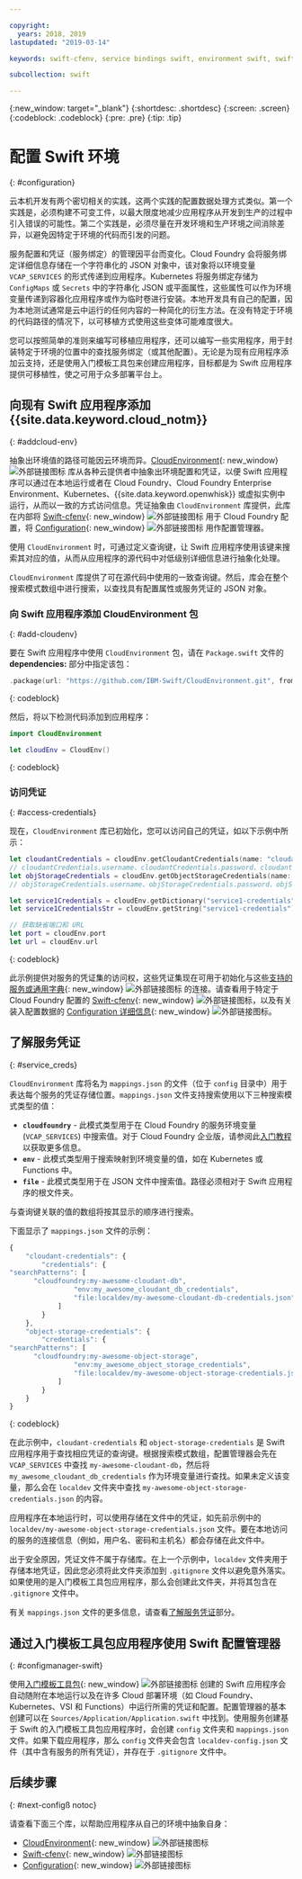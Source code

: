 ```yaml
---

copyright:
  years: 2018, 2019
lastupdated: "2019-03-14"

keywords: swift-cfenv, service bindings swift, environment swift, swift configuration, cloudenvironment swift, VCAP_SERVICES swift, swift credentials

subcollection: swift

---
```


{:new_window: target="_blank"}
{:shortdesc: .shortdesc}
{:screen: .screen}
{:codeblock: .codeblock}
{:pre: .pre}
{:tip: .tip}

# 配置 Swift 环境
{: #configuration}

云本机开发有两个密切相关的实践，这两个实践的配置数据处理方式类似。第一个实践是，必须构建不可变工件，以最大限度地减少应用程序从开发到生产的过程中引入错误的可能性。第二个实践是，必须尽量在开发环境和生产环境之间消除差异，以避免因特定于环境的代码而引发的问题。 

服务配置和凭证（服务绑定）的管理因平台而变化。Cloud Foundry 会将服务绑定详细信息存储在一个字符串化的 JSON 对象中，该对象将以环境变量 `VCAP_SERVICES` 的形式传递到应用程序。Kubernetes 将服务绑定存储为 `ConfigMaps` 或 `Secrets` 中的字符串化 JSON 或平面属性，这些属性可以作为环境变量传递到容器化应用程序或作为临时卷进行安装。本地开发具有自己的配置，因为本地测试通常是云中运行的任何内容的一种简化的衍生方法。在没有特定于环境的代码路径的情况下，以可移植方式使用这些变体可能难度很大。

您可以按照简单的准则来编写可移植应用程序，还可以编写一些实用程序，用于封装特定于环境的位置中的查找服务绑定（或其他配置）。无论是为现有应用程序添加云支持，还是使用入门模板工具包来创建应用程序，目标都是为 Swift 应用程序提供可移植性，使之可用于众多部署平台上。

## 向现有 Swift 应用程序添加 {{site.data.keyword.cloud_notm}}
{: #addcloud-env}

抽象出环境值的路径可能因云环境而异。[CloudEnvironment](https://github.com/IBM-Swift/CloudEnvironment.git){: new_window} ![外部链接图标](../../icons/launch-glyph.svg "外部链接图标") 库从各种云提供者中抽象出环境配置和凭证，以便 Swift 应用程序可以通过在本地运行或者在 Cloud Foundry、Cloud Foundry Enterprise Environment、Kubernetes、{{site.data.keyword.openwhisk}} 或虚拟实例中运行，从而以一致的方式访问信息。凭证抽象由 `CloudEnvironment` 库提供，此库在内部将 [Swift-cfenv](https://github.com/IBM-Swift/Swift-cfenv){: new_window} ![外部链接图标](../../icons/launch-glyph.svg "外部链接图标") 用于 Cloud Foundry 配置，将 [Configuration](https://github.com/IBM-Swift/Configuration){: new_window} ![外部链接图标](../../icons/launch-glyph.svg "外部链接图标") 用作配置管理器。

使用 `CloudEnvironment` 时，可通过定义查询键，让 Swift 应用程序使用该键来搜索其对应的值，从而从应用程序的源代码中对低级别详细信息进行抽象化处理。

`CloudEnvironment` 库提供了可在源代码中使用的一致查询键。然后，库会在整个搜索模式数组中进行搜索，以查找具有配置属性或服务凭证的 JSON 对象。 

### 向 Swift 应用程序添加 CloudEnvironment 包
{: #add-cloudenv}

要在 Swift 应用程序中使用 `CloudEnvironment` 包，请在 `Package.swift` 文件的 **dependencies:** 部分中指定该包：
```swift
.package(url: "https://github.com/IBM-Swift/CloudEnvironment.git", from: "8.0.0"),
```
{: codeblock}

然后，将以下检测代码添加到应用程序：
```swift
import CloudEnvironment

let cloudEnv = CloudEnv()
```
{: codeblock}

### 访问凭证
{: #access-credentials}

现在，`CloudEnvironment` 库已初始化，您可以访问自己的凭证，如以下示例中所示：
```swift
let cloudantCredentials = cloudEnv.getCloudantCredentials(name: "cloudant-credentials")
// cloudantCredentials.username、cloudantCredentials.password、cloudantCredentials.url 等
let objStorageCredentials = cloudEnv.getObjectStorageCredentials(name: "object-storage-credentials")
// objStorageCredentials.username、objStorageCredentials.password、objStorageCredentials.projectID 等

let service1Credentials = cloudEnv.getDictionary("service1-credentials")
let service1CredentialsStr = cloudEnv.getString("service1-credentials")

// 获取缺省端口和 URL
let port = cloudEnv.port
let url = cloudEnv.url
```
{: codeblock}

此示例提供对服务的凭证集的访问权，这些凭证集现在可用于初始化与这些[支持的服务或通用字典](https://github.com/IBM-Swift/CloudEnvironment#supported-services){: new_window} ![外部链接图标](../../icons/launch-glyph.svg "外部链接图标") 的连接。请查看用于特定于 Cloud Foundry 配置的 [Swift-cfenv](https://github.com/IBM-Swift/Swift-cfenv#api){: new_window} ![外部链接图标](../../icons/launch-glyph.svg "外部链接图标")，以及有关装入配置数据的 [Configuration 详细信息](https://github.com/IBM-Swift/Configuration){: new_window} ![外部链接图标](../../icons/launch-glyph.svg "外部链接图标")。

## 了解服务凭证
{: #service_creds}

`CloudEnvironment` 库将名为 `mappings.json` 的文件（位于 `config` 目录中）用于表达每个服务的凭证存储位置。`mappings.json` 文件支持搜索使用以下三种搜索模式类型的值：
- **`cloudfoundry`** - 此模式类型用于在 Cloud Foundry 的服务环境变量 (`VCAP_SERVICES`) 中搜索值。对于 Cloud Foundry 企业版，请参阅此[入门教程](/docs/cloud-foundry?topic=cloud-foundry-getting-started#getting-started)以获取更多信息。
- **`env`** - 此模式类型用于搜索映射到环境变量的值，如在 Kubernetes 或 Functions 中。
- **`file`** - 此模式类型用于在 JSON 文件中搜索值。路径必须相对于 Swift 应用程序的根文件夹。

与查询键关联的值的数组将按其显示的顺序进行搜索。

下面显示了 `mappings.json` 文件的示例：
```javascript
{
    "cloudant-credentials": {
        "credentials": {
"searchPatterns": [
      "cloudfoundry:my-awesome-cloudant-db",
                "env:my_awesome_cloudant_db_credentials",
                "file:localdev/my-awesome-cloudant-db-credentials.json"
            ]
        }
    },
    "object-storage-credentials": {
        "credentials": {
"searchPatterns": [
      "cloudfoundry:my-awesome-object-storage",
                "env:my_awesome_object_storage_credentials",
                "file:localdev/my-awesome-object-storage-credentials.json"
            ]
        }
    }
}
```
{: codeblock}

在此示例中，`cloudant-credentials` 和 `object-storage-credentials` 是 Swift 应用程序用于查找相应凭证的查询键。根据搜索模式数组，配置管理器会先在 `VCAP_SERVICES` 中查找 `my-awesome-cloudant-db`，然后将 `my_awesome_cloudant_db_credentials` 作为环境变量进行查找。如果未定义该变量，那么会在 `localdev` 文件夹中查找 `my-awesome-object-storage-credentials.json` 的内容。 

应用程序在本地运行时，可以使用存储在文件中的凭证，如先前示例中的 `localdev/my-awesome-object-storage-credentials.json` 文件。要在本地访问的服务的连接信息（例如，用户名、密码和主机名）都会存储在此文件中。 

出于安全原因，凭证文件不属于存储库。在上一个示例中，`localdev` 文件夹用于存储本地凭证，因此您必须将此文件夹添加到 `.gitignore` 文件以避免意外落实。如果使用的是入门模板工具包应用程序，那么会创建此文件夹，并将其包含在 `.gitignore` 文件中。

有关 `mappings.json` 文件的更多信息，请查看[了解服务凭证](#service_creds)部分。

## 通过入门模板工具包应用程序使用 Swift 配置管理器
{: #configmanager-swift}

使用[入门模板工具包](https://cloud.ibm.com/developer/appledevelopment/starter-kits/){: new_window} ![外部链接图标](../../icons/launch-glyph.svg "外部链接图标") 创建的 Swift 应用程序会自动随附在本地运行以及在许多 Cloud 部署环境（如 Cloud Foundry、Kubernetes、VSI 和 Functions）中运行所需的凭证和配置。配置管理器的基本创建可以在 `Sources/Application/Application.swift` 中找到。使用服务创建基于 Swift 的入门模板工具包应用程序时，会创建 `config` 文件夹和 `mappings.json` 文件。如果下载应用程序，那么 `config` 文件夹会包含 `localdev-config.json` 文件（其中含有服务的所有凭证），并存在于 `.gitignore` 文件中。

## 后续步骤
{: #next-configß notoc}

请查看下面三个库，以帮助应用程序从自己的环境中抽象自身：

* [CloudEnvironment](https://github.com/ibm-developer/ibm-cloud-env){: new_window} ![外部链接图标](../../icons/launch-glyph.svg "外部链接图标")
* [Swift-cfenv](https://github.com/IBM-Swift/Swift-cfenv){: new_window} ![外部链接图标](../../icons/launch-glyph.svg "外部链接图标")
* [Configuration](https://github.com/IBM-Swift/Configuration){: new_window} ![外部链接图标](../../icons/launch-glyph.svg "外部链接图标")
